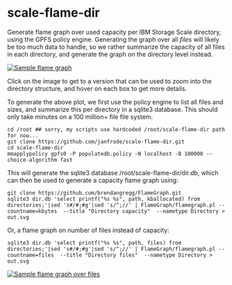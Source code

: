 # scale-flame-dir
Generate flame graph over used capacity per IBM Storage Scale directory, using the GPFS policy engine. Generating the graph over all *files* will likely be too much data to handle, so we rather summarize the capacity of all files in each directory, and generate the graph on the directory level instead.

[![Sample flame graph](https://tanso.net/scale-flame-dir/forum-lab.svg)](https://tanso.net/scale-flame-dir/forum-lab.svg)

Click on the image to get to a version that can be used to zoom into the directory structure, and hover on each box to get more details.

To generate the above plot, we first use the policy engine to list all files and sizes, and summarize this per directory in a sqlite3 database. This should only take minutes on a 100 million+ file file system.

```
cd /root ## sorry, my scripts use hardcoded /root/scale-flame-dir path for now...
git clone https://github.com/janfrode/scale-flame-dir.git
cd scale-flame-dir
mmapplypolicy gpfs0 -P populatedb.policy -N localhost -B 100000 --choice-algorithm fast
```

This will generate the sqlite3 database /root/scale-flame-dir/dir.db, which can then be used to generate a capacity flame graph using:

```
git clone https://github.com/brendangregg/FlameGraph.git
sqlite3 dir.db 'select printf("%s %s", path, kballocated) from directories;'|sed 's#/#;#g'|sed 's/^;//' | FlameGraph/flamegraph.pl --countname=kbytes  --title "Directory capacity"  --nametype Directory > out.svg
```

Or, a flame graph on number of files instead of capacity:

```
sqlite3 dir.db 'select printf("%s %s", path, files) from directories;'|sed 's#/#;#g'|sed 's/^;//' | FlameGraph/flamegraph.pl --countname=files  --title "Directory files"  --nametype Directory > out.svg
```
[![Sample flame graph over files](https://tanso.net/scale-flame-dir/forum-scale-files.svg)](https://tanso.net/scale-flame-dir/forum-scale-files.svg)


